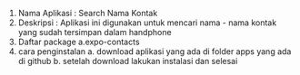 1. Nama Aplikasi : Search  Nama Kontak
2. Deskripsi : Aplikasi ini digunakan untuk mencari nama - nama kontak yang sudah tersimpan dalam
handphone
3. Daftar package
a.expo-contacts
4. cara penginstalan
a. download aplikasi yang ada di folder apps yang ada di github
b. setelah download lakukan instalasi dan selesai
